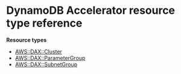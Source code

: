 # DynamoDB Accelerator resource type reference<a name="AWS_DAX"></a>

**Resource types**

- [AWS::DAX::Cluster](aws-resource-dax-cluster.md)
- [AWS::DAX::ParameterGroup](aws-resource-dax-parametergroup.md)
- [AWS::DAX::SubnetGroup](aws-resource-dax-subnetgroup.md)
